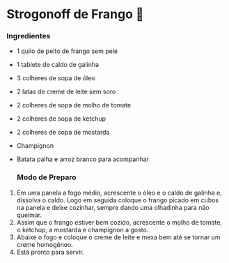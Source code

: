 # Strogonoff de Frango :chicken:

### Ingredientes

- 1 quilo de peito de frango sem pele

-  1 tablete de caldo de galinha

-  3 colheres de sopa de óleo

- 2 latas de creme de leite sem soro

- 2 colheres de sopa de molho de tomate

-  2 colheres de sopa de ketchup

-  2 colheres de sopa de mostarda

-  Champignon

- Batata palha e arroz branco para acompanhar

  ### Modo de Preparo

 1. Em uma panela a fogo médio, acrescente o óleo e o caldo de galinha e, dissolva o caldo. Logo em seguida coloque o frango picado
 em cubos na panela e deixe cozinhar, sempre dando uma olhadinha para não queimar. 
 2. Assim que o frango estiver bem cozido, acrescente o molho de tomate, o ketchup, a mostarda e champignon a gosto.
 3. Abaixe o fogo e coloque o creme de leite e mexa bem até se tornar um creme homogêneo.
 4. Está pronto para servir.

  
